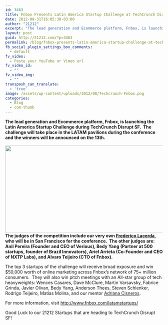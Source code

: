 ```yaml
---
id: 3463
title: Fnbox Presents Latin America Startup Challenge at TechCrunch Disrupt SF
date: 2012-08-31T16:05:38-03:00
author: "21212"
excerpt: 'The lead generation and Ecommerce platform, Fnbox, is launching the Latin America Startup Challenge during TechCrunch Disrupt SF.  The judges of the competition include our very own Frederico Lacerda, who will be in San Francisco for the conference.'
layout: post
guid: http://21212.com/?p=3463
permalink: /blog/fnbox-presents-latin-america-startup-challenge-at-techcrunch-disrupt-sf/
fb_social_plugin_settings_box_comments:
  - default
fv_video:
  - Paste your YouTube or Vimeo url
fv_video_id:
  - ""
fv_video_img:
  - ""
transposh_can_translate:
  - 'true'
image: /assets/wp-content/uploads/2012/08/Techcrunch-Fnbox.png
categories:
  - Blog
  - com-thumb
---
```

<p style="text-align: left;">
  <strong id="internal-source-marker_0.8442738093435764"><strong id="internal-source-marker_0.8442738093435764"><strong id="internal-source-marker_0.8442738093435764">The lead generation and E</strong>commerce platform, Fnbox, is launching the Latin America Startup Challenge during TechCrunch Disrupt SF.  The challenge will take place in the LATAM pavilions during the conference and the winners will be announced on the 13th.<br /> </strong><br /> <a href="http://21212.com/assets/wp-content/uploads/2012/08/Techcrunch-Fnbox1.png"><img class="size-full wp-image-3465 aligncenter" title="Techcrunch-Fnbox1" src="{{ site.url }}/assets/wp-content/uploads/2012/08/Techcrunch-Fnbox1.png" alt="" width="520" height="280" srcset="{{ site.url }}/assets/wp-content/uploads/2012/08/Techcrunch-Fnbox1.png 520w, {{ site.url }}/assets/wp-content/uploads/2012/08/Techcrunch-Fnbox1-300x161.png 300w" sizes="(max-width: 520px) 100vw, 520px" /></a><br /> The judges of the competition include our very own <a href="http://21212.com/people/frederico-lacerda/">Frederico Lacerda</a>, who will be in San Francisco for the conference.  The other judges are: Anil Pereira (Founder and CEO of Verious), Bedy Yang (Partner at 500 startups, founder of Brazil Innovators), Ariel Arrieta (Co-Founder and CEO of NXTP Labs), and Alvaro Teijeiro (CTO of Fnbox).</strong>
</p>

The top 3 startups of the challenge will receive broad exposure and win $50,000 worth of online marketing across Fnbox’s network of 75+ million consumers.  They will also win pitch meetings with an All-star group of tech heavyweights: Wences Casares, Dave McClure, Martin Varsavsky, Fabrice Grinda, Javier Olivan, Bedy Yang, Anderson Thees, Steven Schlenker, Rodrigo Teijeiro, Matias Molina, and our mentor [Adriana Cisneros](http://21212.com/people/adriana-cisneros/).

For more information, visit <http://www.fnbox.com/latamstartups/>

Good Luck to our 21212 Startups that are heading to TechCrunch Disrupt SF!

<div style="text-align: left;">
  <strong><br /> </strong>
</div>